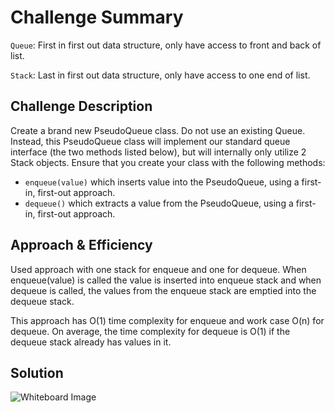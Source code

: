 # Challenge Summary

`Queue`: First in first out data structure, only have access to front and back of list.

`Stack`: Last in first out data structure, only have access to one end of list.

## Challenge Description
<!-- Description of the challenge -->

Create a brand new PseudoQueue class. Do not use an existing Queue. Instead, this PseudoQueue class will implement our standard queue interface (the two methods listed below), but will internally only utilize 2 Stack objects. Ensure that you create your class with the following methods:

- `enqueue(value)` which inserts value into the PseudoQueue, using a first-in, first-out approach.
- `dequeue()` which extracts a value from the PseudoQueue, using a first-in, first-out approach.

## Approach & Efficiency
<!-- What approach did you take? Why? What is the Big O space/time for this approach? -->

Used approach with one stack for enqueue and one for dequeue. When enqueue(value) is called the value is inserted into enqueue stack and when dequeue is called, the values from the enqueue stack are emptied into the dequeue stack.

This approach has O(1) time complexity for enqueue and work case O(n) for dequeue. On average, the time complexity for dequeue is O(1) if the dequeue stack already has values in it.

## Solution
<!-- Embedded whiteboard image -->

![Whiteboard Image](./assets/whiteboard.jpeg)